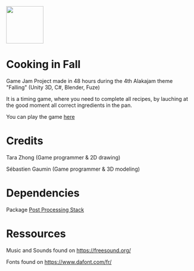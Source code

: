 <img src="https://github.com/sgaumin/Cooking_In_Fall/blob/dev/Assets/Sprites/IngredientIcon/Pumpkin.png" height="100" width="100">

# Cooking in Fall
Game Jam Project made in 48 hours during the 4th Alakajam theme "Falling" (Unity 3D, C#, Blender, Fuze)

It is a timing game, where you need to complete all recipes, by lauching at the good moment all correct ingredients in the pan.

You can play the game [here](https://pemdora.itch.io/cooking-in-fall)

# Credits
Tara Zhong (Game programmer & 2D drawing)

Sébastien Gaumin (Game programmer & 3D modeling)

# Dependencies
Package [Post Processing Stack](https://assetstore.unity.com/packages/essentials/post-processing-stack-83912)

# Ressources
Music and Sounds found on https://freesound.org/

Fonts found on https://www.dafont.com/fr/
